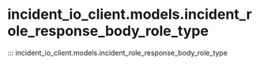 # incident_io_client.models.incident_role_response_body_role_type

::: incident_io_client.models.incident_role_response_body_role_type